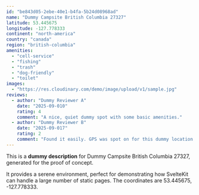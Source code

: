 ```yaml
---
id: "be843d05-2ebe-40e1-b4fa-5b24d08968ad"
name: "Dummy Campsite British Columbia 27327"
latitude: 53.445675
longitude: -127.778333
continent: "north-america"
country: "canada"
region: "british-columbia"
amenities:
  - "cell-service"
  - "fishing"
  - "trash"
  - "dog-friendly"
  - "toilet"
images:
  - "https://res.cloudinary.com/demo/image/upload/v1/sample.jpg"
reviews:
  - author: "Dummy Reviewer A"
    date: "2025-09-010"
    rating: 4
    comment: "A nice, quiet dummy spot with some basic amenities."
  - author: "Dummy Reviewer B"
    date: "2025-09-017"
    rating: 2
    comment: "Found it easily. GPS was spot on for this dummy location."
---
```


This is a **dummy description** for Dummy Campsite British Columbia 27327, generated for the proof of concept.

It provides a serene environment, perfect for demonstrating how SvelteKit can handle a large number of static pages. The coordinates are 53.445675, -127.778333.
